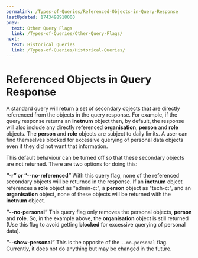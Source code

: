 ```yaml
---
permalink: /Types-of-Queries/Referenced-Objects-in-Query-Response
lastUpdated: 1743498918000
prev:
  text: Other Query Flags
  link: /Types-of-Queries/Other-Query-Flags/
next:
  text: Historical Queries
  link: /Types-of-Queries/Historical-Queries/
---
```


# Referenced Objects in Query Response

A standard query will return a set of secondary objects that are directly referenced from the objects in the query response. For example, if the query response returns an **inetnum** object then, by default, the response will also include any directly referenced **organisation**, **person** and **role** objects. The **person** and **role** objects are subject to daily limits. A user can find themselves blocked for excessive querying of personal data objects even if they did not want that information.

This default behaviour can be turned off so that these secondary objects are not returned. There are two options for doing this:

**“-r” or “--no-referenced”**
With this query flag, none of the referenced secondary objects will be returned in the response. If an **inetnum** object references a **role** object as "admin-c:", a **person** object as "tech-c:", and an **organisation** object, none of these objects will be returned with the **inetnum** object.

**“--no-personal”** 
This query flag only removes the personal objects, **person** and **role**. So, in the example above, the **organisation** object is still returned (Use this flag to avoid getting **blocked** for excessive querying of personal data).

**“--show-personal”**
This is the opposite of the `--no-personal` flag. Currently, it does not do anything but may be changed in the future.
